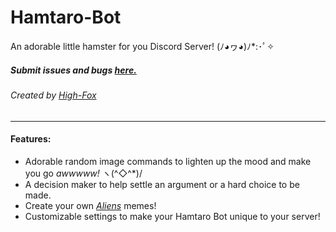 # Hamtaro-Bot 
An adorable little hamster for you Discord Server! (ﾉ◕ヮ◕)ﾉ*:･ﾟ✧
##### Submit issues and bugs [here.](https://github.com/High-Fox/Hamtaro-Bot/issues)
###### Created by [High-Fox](https://github.com/High-Fox/)

---

#### Features:
* Adorable random image commands to lighten up the mood and make you go *awwwww!* ヽ(^◇^*)/
* A decision maker to help settle an argument or a hard choice to be made.
* Create your own *[Aliens](https://vignette.wikia.nocookie.net/unanything/images/7/75/Aliens.jpg/revision/latest?cb=20140727153108)* memes!
* Customizable settings to make your Hamtaro Bot unique to your server!
  

